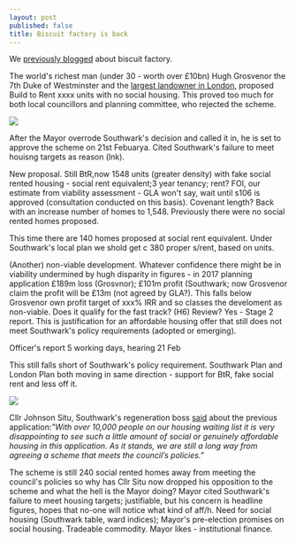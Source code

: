 ```yaml
---
layout: post
published: false
title: Biscuit factory is back
---
```

We [previously blogged](http://35percent.org/2018-09-25-grosvenor-taking-the-biscuit-factory/) about biscuit factory.

The world's richest man (under 30 - worth over £10bn) Hugh Grosvenor the 7th Duke of Westminster and the [largest landowner in London](https://whoownsengland.org/2017/10/28/who-owns-central-london/), proposed Build to Rent xxxx units with no social housing. This proved too much for both local councillors and planning committee, who rejected the scheme.

![](http://35percent.org/img/biscuitfactory7.png)

After the Mayor overrode Southwark's decision and called it in, he is set to approve the scheme on 21st Febuarya. Cited Southwark's failure to meet houisng targets as reason (lnk).

New proposal. Still BtR,now 1548 units (greater density) with fake social rented housing - social rent equivalent;3 year tenancy; rent? FOI, our estimate from viability assessment - GLA won't say, wait until s106 is approved (consultation conducted on this basis).  Covenant length? 
Back with an increase number of homes to 1,548. Previously there were no social rented homes proposed.

This time there are 140 homes proposed at social rent equivalent.  Under Southwark's local plan we shold get c 380 proper s/rent, based on units.

(Another) non-viable development. Whatever confidence there might be in viability undermined by hugh disparity in figures - in 2017 planning application £189m loss (Grosvnor); £101m profit (Southwark; now Grosvenor claim the profit will be £13m (not agreed by GLA?).  This falls below Grosvenor own profit target of xxx% IRR and so classes the develoment as  non-viable.  Does it qualify for the fast track? (H6) Review? Yes - Stage 2 report.  This is justification for an affordable housing offer that still does not meet Southwark's policy requirements (adopted or emerging).

Officer's report 5 working days, hearing 21 Feb 

This still falls short of Southwark's policy requirement. Southwark Plan and London Plan both moving in same direction - support for BtR, fake social rent and less off it.

![](http://35percent.org/img/biscuitoutputs.png)

Cllr Johnson Situ, Southwark's regeneration boss [said](https://www.theguardian.com/money/2018/oct/26/grosvenor-1bn-bermondsey-build-to-rent-project-in-jeopardy-duke-of-westminster-property-group) about the previous application:_"With over 10,000 people on our housing waiting list it is very disappointing to see such a little amount of social or genuinely affordable housing in this application. As it stands, we are still a long way from agreeing a scheme that meets the council’s policies."_

The scheme is still 240 social rented homes away from meeting the council's policies so why has Cllr Situ now dropped his opposition to the scheme and what the hell is the Mayor doing?  Mayor cited Southwark's failure to meet housing targets; justifiable, but his concern is headline figures, hopes that no-one will notice what kind of aff/h. Need for social housing (Southwark table, ward indices); Mayor's pre-election promises on social housing. Tradeable commodity. Mayor likes - institutional finance.

